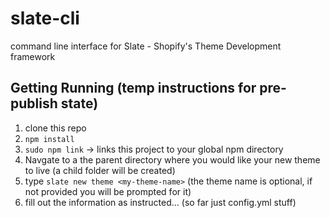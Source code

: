 # slate-cli
command line interface for Slate - Shopify's Theme Development framework

## Getting Running (temp instructions for pre-publish state)

1. clone this repo
2. `npm install`
3. `sudo npm link` -> links this project to your global npm directory
4. Navgate to a the parent directory where you would like your new theme to live (a child folder will be created)
4. type `slate new theme <my-theme-name>` (the theme name is optional, if not provided you will be prompted for it)
5. fill out the information as instructed... (so far just config.yml stuff)
